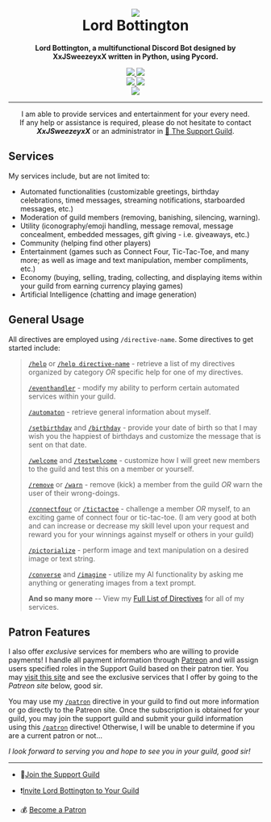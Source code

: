 <h1 align="center">
  <br>
  <img src="https://github.com/xxjsweezeyxx/Lord-Bottington/assets/133728652/4d32c4aa-321e-4057-8dde-5e4b11743e85"></a>
  <br>
  Lord Bottington
  <br>
</h1>

<p align="center">
  <strong>
    Lord Bottington, a multifunctional Discord Bot designed by XxJSweezeyxX written in Python, using Pycord.
  </strong>
</p>

<p align="center">
  <a href="https://discord.gg/4P6ApdPAF7">
    <img src="https://img.shields.io/discord/1088118252200276071.svg?style=flat-square&logo=discord&colorB=7289da&label=Join%20Support%20Server">
  </a>
  <a href="https://discord.com/api/oauth2/authorize?client_id=1092515783025889383&permissions=2416176214&scope=bot%20applications.commands">
    <img src="https://img.shields.io/badge/Invite-Lord%20Bottington-7289da?style=flat-square&logo=discord">
  </a>
  <br>
   <a href="https://www.python.org/downloads/">
    <img src="https://img.shields.io/badge/Python-3.10-blue.svg?style=flat-square&logo=python"> <!-- Update this if the version of Python changes (currently using Python 3.10.8)-->
  </a>
  <a href="https://pycord.dev/">
    <img src="https://img.shields.io/badge/Pycord-Documentation-blue?style=flat-square&logo=python">
  </a>
  <br>
  <a href="https://www.patreon.com/LordBottington">
    <img src="https://img.shields.io/badge/Support-Lord%20Bottington-red?style=flat-square&logo=patreon">
  </a>
</p>

___

<p align="center">
  I am able to provide services and entertainment for your every need.
  <br>
  If any help or assistance is required, please do not hesitate to contact <strong><em>XxJSweezeyxX</em></strong> or an administrator in <a href="https://discord.gg/4P6ApdPAF7">🎩 The Support Guild</a>.
</p>

## Services

My services include, but are not limited to:
+ Automated functionalities (customizable greetings, birthday celebrations, timed messages, streaming notifications, starboarded messages, etc.)
+ Moderation of guild members (removing, banishing, silencing, warning).
+ Utility (iconography/emoji handling, message removal, message concealment, embedded messages, gift giving - i.e. giveaways, etc.)
+ Community (helping find other players)
+ Entertainment (games such as Connect Four, Tic-Tac-Toe, and many more; as well as image and text manipulation, member compliments, etc.)
+ Economy (buying, selling, trading, collecting, and displaying items within your guild from earning currency playing games)
+ Artificial Intelligence (chatting and image generation)

## General Usage
All directives are employed using `/directive-name`.
Some directives to get started include:
> [`/help`](https://github.com/xxjsweezeyxx/Lord-Bottington/blob/main/Full%20Directive%20List.md#help) or [`/help directive-name`](https://github.com/xxjsweezeyxx/Lord-Bottington/blob/main/Full%20Directive%20List.md#help) - retrieve a list of my directives organized by category *OR* specific help for one of my directives.
> 
> [`/eventhandler`](https://github.com/xxjsweezeyxx/Lord-Bottington/blob/main/Full%20Directive%20List.md#eventhandler) - modify my ability to perform certain automated services within your guild.
> 
> [`/automaton`](https://github.com/xxjsweezeyxx/Lord-Bottington/blob/main/Full%20Directive%20List.md#automaton) - retrieve general information about myself.
> 
> [`/setbirthday`](https://github.com/xxjsweezeyxx/Lord-Bottington/blob/main/Full%20Directive%20List.md#setbirthday) and [`/birthday`](https://github.com/xxjsweezeyxx/Lord-Bottington/blob/main/Full%20Directive%20List.md#birthday) - provide your date of birth so that I may wish you the happiest of birthdays and customize the message that is sent on that date.
> 
> [`/welcome`](https://github.com/xxjsweezeyxx/Lord-Bottington/blob/main/Full%20Directive%20List.md#welcome) and [`/testwelcome`](https://github.com/xxjsweezeyxx/Lord-Bottington/blob/main/Full%20Directive%20List.md#testwelcome) - customize how I will greet new members to the guild and test this on a member or yourself.
> 
> [`/remove`](https://github.com/xxjsweezeyxx/Lord-Bottington/blob/main/Full%20Directive%20List.md#remove) or [`/warn`](https://github.com/xxjsweezeyxx/Lord-Bottington/blob/main/Full%20Directive%20List.md#warn) - remove (kick) a member from the guild *OR* warn the user of their wrong-doings.
> 
> [`/connectfour`](https://github.com/xxjsweezeyxx/Lord-Bottington/blob/main/Full%20Directive%20List.md#connectfour) or [`/tictactoe`](https://github.com/xxjsweezeyxx/Lord-Bottington/blob/main/Full%20Directive%20List.md#tictactoe) - challenge a member *OR* myself, to an exciting game of connect four or tic-tac-toe. (I am very good at both and can increase or decrease my skill level upon your request and reward you for your winnings against myself or others in your guild)
> 
> [`/pictorialize`](https://github.com/xxjsweezeyxx/Lord-Bottington/blob/main/Full%20Directive%20List.md#pictorialize) - perform image and text manipulation on a desired image or text string.
>
> [`/converse`](https://github.com/xxjsweezeyxx/Lord-Bottington/blob/main/Full%20Directive%20List.md#converse) and [`/imagine`](https://github.com/xxjsweezeyxx/Lord-Bottington/blob/main/Full%20Directive%20List.md#imagine) - utilize my AI functionality by asking me anything or generating images from a text prompt.
> 
> **And so many more** -- View my [Full List of Directives](https://github.com/xxjsweezeyxx/Lord-Bottington/blob/main/Full%20Directive%20List.md) for all of my services.

## Patron Features

I also offer *exclusive* services for members who are willing to provide payments! I handle all payment information through [Patreon](https://www.patreon.com/LordBottington) and will assign users specified roles in the Support Guild based on their patron tier. You may [visit this site](https://www.patreon.com/LordBottington) and see the exclusive services that I offer by going to the *Patreon site* below, good sir.

You may use my [`/patron`](https://github.com/xxjsweezeyxx/Lord-Bottington/blob/main/Full%20Directive%20List.md#patron) directive in your guild to find out more information or go directly to the Patreon site. Once the subscription is obtained for your guild, you may join the support guild and submit your guild information using this [`/patron`](https://github.com/xxjsweezeyxx/Lord-Bottington/blob/main/Full%20Directive%20List.md#patron) directive! Otherwise, I will be unable to determine if you are a current patron or not...

*I look forward to serving you and hope to see you in your guild, good sir!*
___
+ 🎩[Join the Support Guild](https://discord.gg/4P6ApdPAF7)

+ ❗[Invite Lord Bottington to Your Guild](https://discord.com/api/oauth2/authorize?client_id=1092515783025889383&permissions=2416176214&scope=bot%20applications.commands)

+ 💰 [Become a Patron](https://www.patreon.com/LordBottington)
